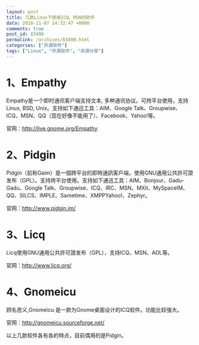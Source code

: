 ```yaml
---
layout: post
title: 几款Linux下使用ICQ、MSN的软件
data: 2010-11-07 14:32:47 +0000
comments: true
post_id: 83490
permalink: /archives/83490.html
categories: ["开源软件"]
tags: ["Linux", "开源软件", "资源分享"]
---
```


<h1>1、Empathy</h1>
Empathy是一个即时通讯客户端支持文本, 多种通讯协议。可挎平台使用，支持Linux, BSD, Unix。支持如下通迅工具：AIM、Google Talk、Groupwise、ICQ、MSN、QQ（现在好像不能用了）、Facebook、Yahoo!等。

官网：http://live.gnome.org/Empathy
<h1>2、Pidgin</h1>
Pidgin（前称Gaim）是一個跨平台的即時通訊客戶端，使用GNU通用公共許可證发布（GPL）。支持挎平台使用。支持如下通迅工具：AIM、Bonjour、Gadu-Gadu、Google Talk、Groupwise、ICQ、IRC、MSN、MXit、MySpaceIM、QQ、SILCS、IMPLE、Sametime、XMPPYahoo!、Zephyr。

官网：http://www.pidgin.im/
<h1>3、Licq</h1>
Licq使用GNU通用公共許可證发布（GPL），支持ICQ、MSN、AOL等。

官网：http://www.licq.org/
<h1>4、Gnomeicu</h1>
顾名思义,Gnomeicu 是一款为Gnome桌面设计的ICQ软件。功能比较强大。

官网：http://gnomeicu.sourceforge.net/

以上几款软件各有各的特点，目前偶用的是Pidgin。
